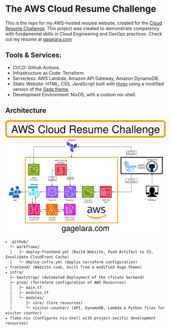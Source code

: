 # The AWS Cloud Resume Challenge

This is the repo for my AWS-hosted resume website, created for the [Cloud Resume Challenge](https://cloudresumechallenge.dev/). This project was created to demonstrate competency with fundamental skills in Cloud Engineering and DevOps practices. Check out my resume at [gagelara.com](https://gagelara.com)

## Tools & Services:
- CI/CD: Github Actions.
- Infrastructure as Code: Terraform.
- Serverless: AWS Lambda, Amazon API Gateway, Amazon DynamoDB.
- Static Website: HTML, CSS, JavaScript built with [Hugo](https://gohugo.io/) using a modified version of the [Sada theme](https://github.com/darshanbaral/sada).
- Development Environment: NixOS, with a custom nix-shell.

## Architecture
![Architecture Diagram](diagram.png)


```
▸ .github/ 
  └─ workflows/
  │   ├─ deploy-frontend.yml (Build Website, Push Artifact to S3, Invalidate CloudFront Cache)
  │   └─ deploy-infra.yml (Applys terraform configuration)
▸ frontend/ (Website code, built from a modified Hugo theme)
▸ infra/ 
  ├─ bootstrap/ (Automated Deployment of the tfstate backend)
  ├─ prod/ (Terraform configuration of AWS Resources)
  │   ├─ main.tf 
  │   ├─ modules.tf  
  │   └─ modules/
  │      ├─ core/ (Core resources)
  │      └─ visitor-counter/ (API, DynamoDB, Lambda & Python files for visitor counter)
▸ flake.nix (Configures nix-shell with project-secific development resources)
```
